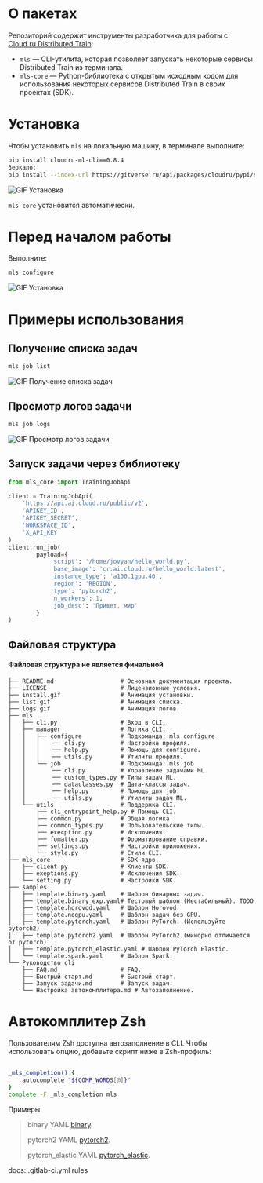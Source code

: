 # О пакетах

Репозиторий содержит инструменты разработчика для работы с [Cloud.ru Distributed Train](https://cloud.ru/docs/aicloud/mlspace/index.html):
- `mls` — CLI-утилита, которая позволяет запускать некоторые сервисы Distributed Train из терминала.
- `mls-core` — Python-библиотека с открытым исходным кодом для использования некоторых сервисов Distributed Train в своих проектах (SDK).

# Установка

Чтобы установить `mls` на локальную машину, в терминале выполните:


```bash
pip install cloudru-ml-cli==0.8.4
Зеркало: 
pip install --index-url https://gitverse.ru/api/packages/cloudru/pypi/simple/ --extra-index-url https://pypi.org/simple --trusted-host gitverse.ru mls==0.8.4
```
![GIF Установка](https://raw.githubusercontent.com/cloud-ru/ml-cli/refs/heads/feature/add-to-pypi/install.gif)

`mls-core` установится автоматически.

# Перед началом работы

Выполните:

```bash
mls configure
```
![GIF Установка](https://raw.githubusercontent.com/cloud-ru/ml-cli/refs/heads/feature/add-to-pypi/%D0%A1%D0%BF%D1%80%D0%B0%D0%B2%D0%BE%D1%87%D0%BD%D0%B8%D0%BA%20CLI/static/QS6.png)

# Примеры использования

## Получение списка задач

```Bash
mls job list
```
![GIF Получение списка задач](https://raw.githubusercontent.com/cloud-ru/ml-cli/refs/heads/feature/add-to-pypi/list.gif)

## Просмотр логов задачи

```Bash
mls job logs
```
![GIF Просмотр логов задачи](https://raw.githubusercontent.com/cloud-ru/ml-cli/refs/heads/feature/add-to-pypi/logs.gif)

## Запуск задачи через библиотеку

```python
from mls_core import TrainingJobApi

client = TrainingJobApi(
    'https://api.ai.cloud.ru/public/v2',
    'APIKEY_ID',
    'APIKEY_SECRET',
    'WORKSPACE_ID',
    'X_API_KEY'
)
client.run_job(
        payload={
            'script': '/home/jovyan/hello_world.py',
            'base_image': 'cr.ai.cloud.ru/hello_world:latest',
            'instance_type': 'a100.1gpu.40',
            'region': 'REGION',
            'type': 'pytorch2',
            'n_workers': 1,
            'job_desc': 'Привет, мир'
        }
)
```
## Файловая структура 
####  Файловая структура не является финальной

```
├── README.md                   # Основная документация проекта.
├── LICENSE                     # Лицензионные условия.
├── install.gif                 # Анимация установки.
├── list.gif                    # Анимация списка.
├── logs.gif                    # Анимация логов.
├── mls
│   ├── cli.py                  # Вход в CLI.
│   ├── manager                 # Логика CLI.
│   │   ├── configure           # Подкоманда: mls configure
│   │   │   ├── cli.py          # Настройка профиля.
│   │   │   ├── help.py         # Помощь для configure.
│   │   │   └── utils.py        # Утилиты профиля.
│   │   └── job                 # Подкоманда: mls job
│   │       ├── cli.py          # Управление задачами ML.
│   │       ├── custom_types.py # Типы задач ML.
│   │       ├── dataclasses.py  # Дата-классы задач.
│   │       ├── help.py         # Помощь для job.
│   │       └── utils.py        # Утилиты задач ML.
│   └── utils                   # Поддержка CLI.
│       ├── cli_entrypoint_help.py # Помощь CLI.
│       ├── common.py           # Общая логика.
│       ├── common_types.py     # Пользовательские типы.
│       ├── execption.py        # Исключения.
│       ├── fomatter.py         # Форматирование справки.
│       ├── settings.py         # Настройки приложения.
│       └── style.py            # Стили CLI.
├── mls_core                    # SDK ядро.
│   ├── client.py               # Клиенты SDK.
│   ├── exeptions.py            # Исключения SDK.
│   └── setting.py              # Настройки SDK.
├── samples
│   ├── template.binary.yaml    # Шаблон бинарных задач.
│   ├── template.binary_exp.yaml# Тестовый шаблон (Нестабильный). TODO 
│   ├── template.horovod.yaml   # Шаблон Horovod.
│   ├── template.nogpu.yaml     # Шаблон задач без GPU.
│   ├── template.pytorch.yaml   # Шаблон PyTorch. (Используйте pytorch2)
│   ├── template.pytorch2.yaml  # Шаблон PyTorch2.(минорно отличается от pytorch)
│   ├── template.pytorch_elastic.yaml # Шаблон PyTorch Elastic.
│   └── template.spark.yaml     # Шаблон Spark.
└── Руководство cli
    ├── FAQ.md                  # FAQ.
    ├── Быстрый старт.md        # Быстрый старт.
    ├── Запуск задачи.md        # Запуск задач.
    └── Настройка автокомплитера.md # Автозаполнение.

```

# Автокомплитер Zsh

Пользователям Zsh доступна автозаполнение в CLI.
Чтобы использовать опцию, добавьте скрипт ниже в Zsh-профиль:

```bash

_mls_completion() {
    autocomplete "${COMP_WORDS[@]}"
}
complete -F _mls_completion mls

```

Примеры 
> binary YAML  [binary](https://github.com/cloud-ru/ml-cli/blob/master/samples/template.binary.yaml).
> 
> pytorch2 YAML  [pytorch2](https://github.com/cloud-ru/ml-cli/blob/master/samples/template.pytorch2.yaml).
> 
> pytorch_elastic YAML  [pytorch_elastic](https://github.com/cloud-ru/ml-cli/blob/master/samples/template.pytorch_elastic.yaml).

docs: .gitlab-ci.yml rules
